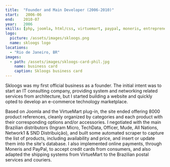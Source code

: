 ```yaml
---
title:  "Founder and Main Developer (2006-2010)"
start:   2006-06
end:    2010-07
year:   2006
skills: [php, joomla, html/css, virtuemart, paypal, moneris, entrepreneur]
logo:
  picture: /assets/images/skloogs.png
  name: skloogs logo
locations:
  - "Rio de Janeiro, BR"
images:
  - path: /assets/images/skloogs-card-phil.jpg
    name: business card
    caption: Skloogs business card
---
```

Skloogs was my first official business as a founder. The initial intent was to start an IT consulting company,
providing system and networking related services from architecture, but I started building a website and quickly
opted to develop an e-commerce technology marketplace.

Based on Joomla and the VirtueMart plug-in, the site ended offering 8000 product references, cleanly organized by
categories and each product with their corresponding options and/or accessories. I negotiated with the main
Brazilian distributors (Ingram Micro, TechData, Officer, Mude, All Nations, Network1 & SND Distribuição), and built
some automated scraper to capture the list of products, including availability and price, and insert or update them
into the site's database. I also implemented online payments, through Moneris and PayPal, to accept credit cards from
consumers, and also adapted the shipping systems from VirtueMart to the Brazilian postal services and couriers.